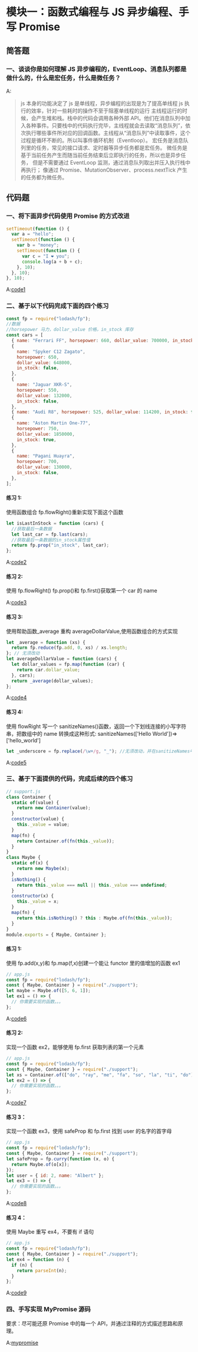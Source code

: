 # 模块一：函数式编程与 JS 异步编程、手写 Promise

## 简答题

### 一、谈谈你是如何理解 JS 异步编程的，EventLoop、消息队列都是做什么的，什么是宏任务，什么是微任务？

A:

> js 本身的功能决定了 js 是单线程，异步编程的出现是为了提高单线程 js 执行的效率，针对一些耗时的操作不至于阻塞单线程的运行
> 主线程运行的时候，会产生堆和栈。栈中的代码会调用各种外部 API。他们在消息队列中加入各种事件。只要栈中的代码执行完毕，主线程就会去读取“消息队列”，依次执行哪些事件所对应的回调函数。主线程从“消息队列”中读取事件，这个过程是循环不断的。所以叫事件循环机制（Eventloop）。
> 宏任务是消息队列里的任务，常见的接口请求、定时器等异步任务都是宏任务。
> 微任务是基于当前任务产生而随当前任务结束后立即执行的任务，所以也是异步任务， 但是不需要通过 EventLoop 监测，通过消息队列取出并压入执行栈中再执行； 像通过 Promise、MutationObserver、process.nextTick 产生的任务都为微任务。

## 代码题

### 一、将下面异步代码使用 Promise 的方式改进

```javascript
setTimeout(function () {
  var a = "hello";
  setTimeout(function () {
    var b = "money";
    setTimeout(function () {
      var c = "I ❤️ you";
      console.log(a + b + c);
    }, 10);
  }, 10);
}, 10);
```

A:[code1](./code/code1.js)

### 二、基于以下代码完成下面的四个练习

```javascript
const fp = require("lodash/fp");
//数据
//horsepower 马力，dollar_value 价格，in_stock 库存
const cars = [
  { name: "Ferrari FF", horsepower: 660, dollar_value: 700000, in_stock: true },
  {
    name: "Spyker C12 Zagato",
    horsepower: 650,
    dollar_value: 648000,
    in_stock: false,
  },
  {
    name: "Jaguar XKR-S",
    horsepower: 550,
    dollar_value: 132000,
    in_stock: false,
  },
  { name: "Audi R8", horsepower: 525, dollar_value: 114200, in_stock: false },
  {
    name: "Aston Martin One-77",
    horsepower: 750,
    dollar_value: 1850000,
    in_stock: true,
  },
  {
    name: "Pagani Huayra",
    horsepower: 700,
    dollar_value: 130000,
    in_stock: false,
  },
];
```

#### 练习 1:

使用函数组合 fp.flowRight()重新实现下面这个函数

```javascript
let isLastInStock = function (cars) {
  //获取最后一条数据
  let last_car = fp.last(cars);
  //获取最后一条数据的in_stock属性值
  return fp.prop("in_stock", last_car);
};
```

A:[code2](./code/code2.js)

#### 练习 2:

使用 fp.flowRight() fp.prop()和 fp.first()获取第一个 car 的 name

A:[code3](./code/code3.js)

#### 练习 3:

使用帮助函数\_average 重构 averageDollarValue,使用函数组合的方式实现

```javascript
let _average = function (xs) {
  return fp.reduce(fp.add, 0, xs) / xs.length;
}; // 无须改动
let averageDollarValue = function (cars) {
  let dollar_values = fp.map(function (car) {
    return car.dollar_value;
  }, cars);
  return _average(dollar_values);
};
```

A:[code4](./code/code4.js)

#### 练习 4:

使用 flowRight 写一个 sanitizeNames()函数，返回一个下划线连接的小写字符串，把数组中的 name 转换成这种形式:
sanitizeNames(['Hello World'])=>['hello_world']

```javascript
let _underscore = fp.replace(/\w+/g, "_"); //无须改动，并在sanitizeNames中使用它
```

A:[code5](./code/code5.js)

### 三、基于下面提供的代码，完成后续的四个练习

```javascript
// support.js
class Container {
  static of(value) {
    return new Container(value);
  }
  constructor(value) {
    this._value = value;
  }
  map(fn) {
    return Container.of(fn(this._value));
  }
}
class Maybe {
  static of(x) {
    return new Maybe(x);
  }
  isNothing() {
    return this._value === null || this._value === undefined;
  }
  constructor(x) {
    this._value = x;
  }
  map(fn) {
    return this.isNothing() ? this : Maybe.of(fn(this._value));
  }
}
module.exports = { Maybe, Container };
```

#### 练习 1:

使用 fp.add(x,y)和 fp.map(f,x)创建一个能让 functor 里的值增加的函数 ex1

```javascript
// app.js
const fp = require("lodash/fp");
const { Maybe, Container } = require("./support");
let maybe = Maybe.of([5, 6, 1]);
let ex1 = () => {
  // 你需要实现的函数。。。
};
```

A:[code6](./code/code6.js)

#### 练习 2:

实现一个函数 ex2，能够使用 fp.first 获取列表的第一个元素

```javascript
// app.js
const fp = require("lodash/fp");
const { Maybe, Container } = require("./support");
let xs = Container.of(["do", "ray", "me", "fa", "so", "la", "ti", "do"]);
let ex2 = () => {
  // 你需要实现的函数。。。
};
```

A:[code7](./code/code7.js)

#### 练习 3：

实现一个函数 ex3，使用 safeProp 和 fp.first 找到 user 的名字的首字母

```javascript
// app.js
const fp = require("lodash/fp");
const { Maybe, Container } = require("./support");
let safeProp = fp.curry(function (x, o) {
  return Maybe.of(o[x]);
});
let user = { id: 2, name: "Albert" };
let ex3 = () => {
  // 你需要实现的函数。。。
};
```

A:[code8](./code/code8.js)

#### 练习 4：

使用 Maybe 重写 ex4，不要有 if 语句

```javascript
// app.js
const fp = require("lodash/fp");
const { Maybe, Container } = require("./support");
let ex4 = function (n) {
  if (n) {
    return parseInt(n);
  }
};
```

A:[code9](./code/code9.js)

### 四、手写实现 MyPromise 源码

要求：尽可能还原 Promise 中的每一个 API，并通过注释的方式描述思路和原理。

A:[mypromise](./code/mypromise.js)

